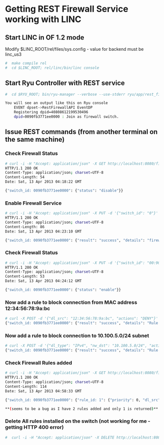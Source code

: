 # Getting REST Firewall Service working with LINC

## Start LINC in OF 1.2 mode 
Modify $LINC_ROOT/rel/files/sys.config - value for backend must be linc_us3
```bash
#  make compile rel
#  cd $LINC_ROOT; rel/linc/bin/linc console
```

## Start Ryu Controller with REST service
```bash
#  cd $RYU_ROOT; bin/ryu-manager --verbose --use-stderr ryu/app/rest_firewall.py ryu/lib/ofctl_v1_2.py

You will see an output like this on Ryu console
    EVENT dpset->RestFirewallAPI EventDP
    Registering dpid=40808612199530496
    dpid=0090fb3771ee0000 : Join as firewall switch.
```

## Issue REST commands (from another terminal on the same machine)

### Check Firewall Status
```bash
# curl -i -H "Accept: application/json" -X GET http://localhost:8080/firewall/module/status
HTTP/1.1 200 OK
Content-Type: application/json; charset=UTF-8
Content-Length: 54
Date: Sat, 13 Apr 2013 04:18:22 GMT

{"switch_id: 0090fb3771ee0000": {"status": "disable"}}
```

### Enable Firewall Service
```bash
# curl -i -H "Accept: application/json" -X PUT -d '{"switch_id": "0"}' http://localhost:8080/firewall/module/enable/all
HTTP/1.1 200 OK
Content-Type: application/json; charset=UTF-8
Content-Length: 86
Date: Sat, 13 Apr 2013 04:23:10 GMT

{"switch_id: 0090fb3771ee0000": {"result": "success", "details": "firewall running."}}
```

### Check Firewall Status
```bash
# curl -i -H "Accept: application/json" -X PUT -d '{"switch_id": "00:90:FB:37:71:EE:00:00"}' hcurl -i -H "Accept: application/json" -X GET http://localhost:8080/firewall/module/status
HTTP/1.1 200 OK
Content-Type: application/json; charset=UTF-8
Content-Length: 53
Date: Sat, 13 Apr 2013 04:24:12 GMT

{"switch_id: 0090fb3771ee0000": {"status": "enable"}}
```

### Now add a rule to block connection from MAC address 12:34:56:78:9a:bc
```bash
# curl -X POST -d '{"dl_src": "12:34:56:78:9a:bc", "actions": "DENY"}' http://localhost:8080/firewall/rules/0090fb3771ee0000
{"switch_id: 0090fb3771ee0000": {"result": "success", "details": "Rule added. : rule_id=1"}}
```

### Now add a rule to block connection to 10.100.5.0/24 subnet
```bash
# curl -X POST -d '{"dl_type": "IPv4", "nw_dst": "10.100.5.0/24", "actions": "DENY"}' http://localhost:8080/firewall/rules/0090fb3771ee0000
{"switch_id: 0090fb3771ee0000": {"result": "success", "details": "Rule added. : rule_id=2"}}
```

### Check Firewall Rules added
```bash
# curl -i -H "Accept: application/json" -X GET http://localhost:8080/firewall/rules/0090fb3771ee0000
HTTP/1.1 200 OK
Content-Type: application/json; charset=UTF-8
Content-Length: 114
Date: Sat, 13 Apr 2013 04:58:33 GMT

{"switch_id: 0090fb3771ee0000": {"rule_id: 1": {"priority": 0, "dl_src": "12:34:56:78:9a:bc", "actions": "DENY"}}}

**(seems to be a bug as I have 2 rules added and only 1 is returned)**
```

### Delete All rules installed on the switch (not working for me - getting HTTP 400 error)
```bash
#  curl -i -H "Accept: application/json" -X DELETE http://localhost:8080/firewall/rules/0090fb3771ee0000
```

